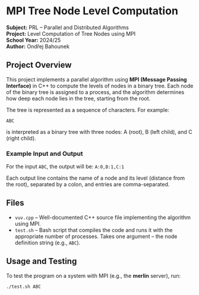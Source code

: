 # MPI Tree Node Level Computation

**Subject:** PRL – Parallel and Distributed Algorithms  
**Project:** Level Computation of Tree Nodes using MPI  
**School Year:** 2024/25  
**Author:** Ondřej Bahounek

## Project Overview

This project implements a parallel algorithm using **MPI (Message Passing Interface)** in C++ to compute the levels of nodes in a binary tree. Each node of the binary tree is assigned to a process, and the algorithm determines how deep each node lies in the tree, starting from the root.

The tree is represented as a sequence of characters. For example:
```
ABC
```

is interpreted as a binary tree with three nodes: A (root), B (left child), and C (right child).

### Example Input and Output

For the input `ABC`, the output will be:
```A:0,B:1,C:1```


Each output line contains the name of a node and its level (distance from the root), separated by a colon, and entries are comma-separated.

## Files

- `vuv.cpp` – Well-documented C++ source file implementing the algorithm using MPI.
- `test.sh` – Bash script that compiles the code and runs it with the appropriate number of processes. Takes one argument – the node definition string (e.g., `ABC`).

## Usage and Testing

To test the program on a system with MPI (e.g., the **merlin** server), run:

```bash
./test.sh ABC
```


